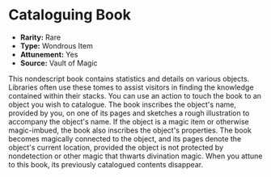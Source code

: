 # Cataloguing Book

- **Rarity:** Rare
- **Type:** Wondrous Item
- **Attunement:** Yes
- **Source:** Vault of Magic

This nondescript book contains statistics and details on various objects. Libraries often use these tomes to assist visitors in finding the knowledge contained within their stacks. You can use an action to touch the book to an object you wish to catalogue. The book inscribes the object's name, provided by you, on one of its pages and sketches a rough illustration to accompany the object's name. If the object is a magic item or otherwise magic-imbued, the book also inscribes the object's properties. The book becomes magically connected to the object, and its pages denote the object's current location, provided the object is not protected by nondetection or other magic that thwarts divination magic. When you attune to this book, its previously catalogued contents disappear.

